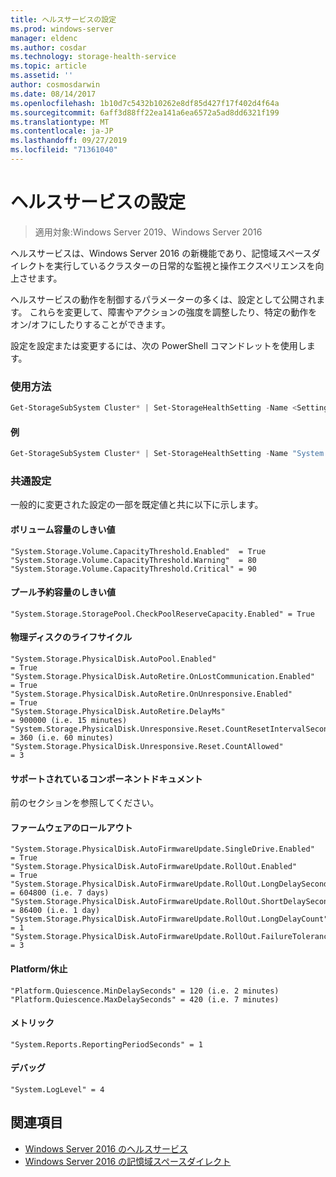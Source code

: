 ```yaml
---
title: ヘルスサービスの設定
ms.prod: windows-server
manager: eldenc
ms.author: cosdar
ms.technology: storage-health-service
ms.topic: article
ms.assetid: ''
author: cosmosdarwin
ms.date: 08/14/2017
ms.openlocfilehash: 1b10d7c5432b10262e8df85d427f17f402d4f64a
ms.sourcegitcommit: 6aff3d88ff22ea141a6ea6572a5ad8dd6321f199
ms.translationtype: MT
ms.contentlocale: ja-JP
ms.lasthandoff: 09/27/2019
ms.locfileid: "71361040"
---
```

# <a name="health-service-settings"></a>ヘルスサービスの設定
> 適用対象:Windows Server 2019、Windows Server 2016

ヘルスサービスは、Windows Server 2016 の新機能であり、記憶域スペースダイレクトを実行しているクラスターの日常的な監視と操作エクスペリエンスを向上させます。

ヘルスサービスの動作を制御するパラメーターの多くは、設定として公開されます。 これらを変更して、障害やアクションの強度を調整したり、特定の動作をオン/オフにしたりすることができます。

設定を設定または変更するには、次の PowerShell コマンドレットを使用します。

### <a name="usage"></a>使用方法

```PowerShell
Get-StorageSubSystem Cluster* | Set-StorageHealthSetting -Name <SettingName> -Value <Value>  
```

#### <a name="example"></a>例

```PowerShell
Get-StorageSubSystem Cluster* | Set-StorageHealthSetting -Name "System.Storage.Volume.CapacityThreshold.Warning" -Value 70
```

### <a name="common-settings"></a>共通設定

一般的に変更された設定の一部を既定値と共に以下に示します。

#### <a name="volume-capacity-threshold"></a>ボリューム容量のしきい値

```
"System.Storage.Volume.CapacityThreshold.Enabled"  = True
"System.Storage.Volume.CapacityThreshold.Warning"  = 80
"System.Storage.Volume.CapacityThreshold.Critical" = 90
```

#### <a name="pool-reserve-capacity-threshold"></a>プール予約容量のしきい値

```
"System.Storage.StoragePool.CheckPoolReserveCapacity.Enabled" = True
```

#### <a name="physical-disk-lifecycle"></a>物理ディスクのライフサイクル

```
"System.Storage.PhysicalDisk.AutoPool.Enabled"                             = True
"System.Storage.PhysicalDisk.AutoRetire.OnLostCommunication.Enabled"       = True
"System.Storage.PhysicalDisk.AutoRetire.OnUnresponsive.Enabled"            = True
"System.Storage.PhysicalDisk.AutoRetire.DelayMs"                           = 900000 (i.e. 15 minutes)
"System.Storage.PhysicalDisk.Unresponsive.Reset.CountResetIntervalSeconds" = 360 (i.e. 60 minutes)
"System.Storage.PhysicalDisk.Unresponsive.Reset.CountAllowed"              = 3
```

#### <a name="supported-components-document"></a>サポートされているコンポーネントドキュメント

前のセクションを参照してください。

#### <a name="firmware-rollout"></a>ファームウェアのロールアウト

```
"System.Storage.PhysicalDisk.AutoFirmwareUpdate.SingleDrive.Enabled"       = True
"System.Storage.PhysicalDisk.AutoFirmwareUpdate.RollOut.Enabled"           = True
"System.Storage.PhysicalDisk.AutoFirmwareUpdate.RollOut.LongDelaySeconds"  = 604800 (i.e. 7 days)
"System.Storage.PhysicalDisk.AutoFirmwareUpdate.RollOut.ShortDelaySeconds" = 86400 (i.e. 1 day)
"System.Storage.PhysicalDisk.AutoFirmwareUpdate.RollOut.LongDelayCount"    = 1
"System.Storage.PhysicalDisk.AutoFirmwareUpdate.RollOut.FailureTolerance"  = 3
```

#### <a name="platform--quiescence"></a>Platform/休止

```
"Platform.Quiescence.MinDelaySeconds" = 120 (i.e. 2 minutes)
"Platform.Quiescence.MaxDelaySeconds" = 420 (i.e. 7 minutes)
```

#### <a name="metrics"></a>メトリック

```
"System.Reports.ReportingPeriodSeconds" = 1
```

#### <a name="debugging"></a>デバッグ

```
"System.LogLevel" = 4
```

## <a name="see-also"></a>関連項目

- [Windows Server 2016 のヘルスサービス](health-service-overview.md)
- [Windows Server 2016 の記憶域スペースダイレクト](../storage/storage-spaces/storage-spaces-direct-overview.md)
